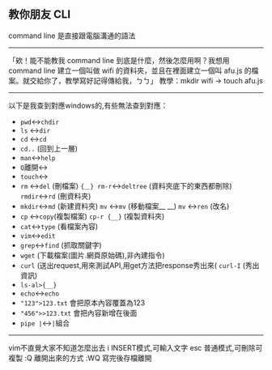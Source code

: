 ## 教你朋友 CLI

command line 是直接跟電腦溝通的語法

---
「欸！能不能教我 command line 到底是什麼，然後怎麼用啊？我想用 command line 建立一個叫做 wifi 的資料夾，並且在裡面建立一個叫 afu.js 的檔案。就交給你了，教學寫好記得傳給我，ㄅㄅ」
教學：mkdir wifi → touch afu.js

---
以下是我查到對應windows的,有些無法查到對應：
* `pwd`↔`chdir`
* `ls`	↔`dir`
* `cd`	↔`cd`
* `cd..` (回到上一層)
* `man`↔`help`
* `Q`離開↔
* `touch`↔
* `rm`	↔`del` (刪檔案)
  `{＿} rm-r`↔`deltree` (資料夾底下的東西都刪除)
  `rmdir`↔`rd` (刪資料夾)
* `mkdir`↔`md` (新建資料夾)
  `mv`	↔`mv` (移動檔案__ __)
  `mv`	↔`ren` (改名)
* `cp`	↔`copy`(複製檔案)
  `cp-r {__}` (複製資料夾)
* `cat`↔`type` (看檔案內容)
* `vim`↔`edit`
* `grep`↔`find` (抓取關鍵字)
* `wget` (下載檔案(圖片.網頁原始碼),非內建指令)
* `curl`  (送出request,用來測試API,用get方法把response秀出來(
  `curl-I`  (秀出資訊)
* `ls-al>{__}`	
* `echo`↔`echo`
* `"123">123.txt` 會把原本內容覆蓋為123	
* `"456">>123.txt` 會把內容新增在後面	
* `pipe |`↔`|`組合

---
vim不直覺大家不知道怎麼出去
i INSERT模式,可輸入文字
esc 普通模式,可刪除可複製
:Q 離開出來的方式
:WQ 寫完後存檔離開

